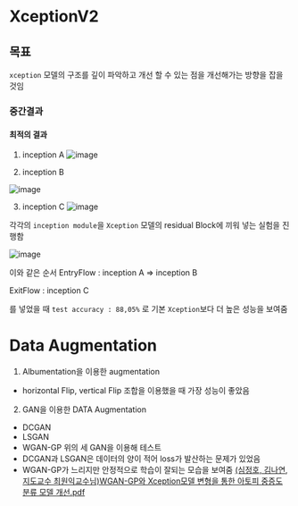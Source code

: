 # XceptionV2

## 목표
`xception` 모델의 구조를 깊이 파악하고 개선 할 수 있는 점을 개선해가는 방향을 잡을 것임 


### 중간결과

#### 최적의 결과

1. inception A
![image](https://user-images.githubusercontent.com/71626430/199387802-e761cb50-218d-429f-9693-c30face6948b.png)

2. inception B

![image](https://user-images.githubusercontent.com/71626430/199387822-226766a3-4614-4856-a108-bf6629e1c3b0.png)

3. inception C
![image](https://user-images.githubusercontent.com/71626430/199387842-5569f155-228f-4bf0-b34f-e7c319240f67.png)

각각의 `inception module`을 `Xception` 모델의 residual Block에 끼워 넣는 실험을 진행함 

![image](https://user-images.githubusercontent.com/71626430/199388037-68e7cc77-657a-4ee2-822e-f9cc4c3ff39c.png)

이와 같은 순서 
EntryFlow : inception A => inception B

ExitFlow : inception C

를 넣었을 때 `test accuracy : 88,05%` 로 기본 `Xception`보다 더 높은 성능을 보여줌

# Data Augmentation

1. Albumentation을 이용한 augmentation
  - horizontal Flip, vertical Flip 조합을 이용했을 때 가장 성능이 좋았음
2. GAN을 이용한 DATA Augmentation
  - DCGAN
  - LSGAN
  - WGAN-GP
  위의 세 GAN을 이용해 테스트 
  - DCGAN과 LSGAN은 데이터의 양이 적어 loss가 발산하는 문제가 있었음
  - WGAN-GP가 느리지만 안정적으로 학습이 잘되는 모습을 보여줌
  [(심정호, 김나연, 지도교수 최원익교수님)WGAN-GP와 Xception모델 변형을 통한 아토피 중증도 분류 모델 개선.pdf](https://github.com/simjeongho/XceptionV2/files/10311243/WGAN-GP.Xception.pdf)

  

